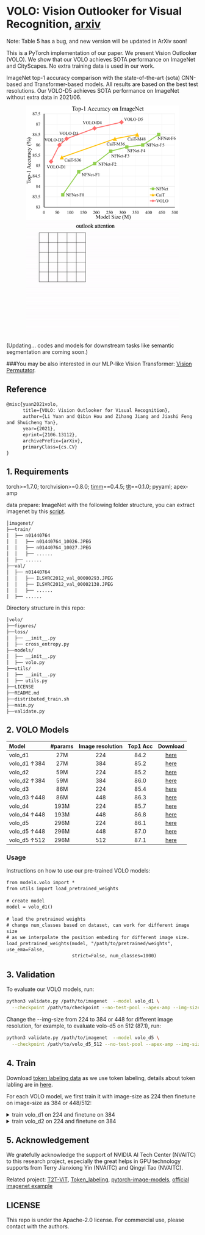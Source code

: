 # VOLO: Vision Outlooker for Visual Recognition, [arxiv](https://arxiv.org/abs/2106.13112)

Note: Table 5 has a bug, and new version will be updated in ArXiv soon!

This is a PyTorch implementation of our paper. We present Vision Outlooker (VOLO). We show that our VOLO achieves SOTA performance on ImageNet and CityScapes. No extra training data is used in our work.

ImageNet top-1 accuracy comparison with the state-of-the-art (sota) CNN-based and Transformer-based models. All results are based on the best test resolutions. Our VOLO-D5 achieves SOTA performance on ImageNet without extra data in 2021/06. 


<p align="center">
  <img width="400" height="300" src="figures/compare.png">
  <img width="400" height="300" src="figures/outlook-attention-gif.gif">
</p>

(Updating... codes and models for downstream tasks like semantic segmentation are coming soon.)

###You may be also interested in our MLP-like Vision Transformer: [Vision Permutator](https://github.com/Andrew-Qibin/VisionPermutator).

## Reference
```
@misc{yuan2021volo,
      title={VOLO: Vision Outlooker for Visual Recognition}, 
      author={Li Yuan and Qibin Hou and Zihang Jiang and Jiashi Feng and Shuicheng Yan},
      year={2021},
      eprint={2106.13112},
      archivePrefix={arXiv},
      primaryClass={cs.CV}
}
```

## 1. Requirements

torch>=1.7.0; torchvision>=0.8.0; [timm](https://github.com/rwightman/pytorch-image-models)==0.4.5; [tlt](https://github.com/zihangJiang/TokenLabeling)==0.1.0; pyyaml; apex-amp


data prepare: ImageNet with the following folder structure, you can extract imagenet by this [script](https://gist.github.com/BIGBALLON/8a71d225eff18d88e469e6ea9b39cef4).

```
│imagenet/
├──train/
│  ├── n01440764
│  │   ├── n01440764_10026.JPEG
│  │   ├── n01440764_10027.JPEG
│  │   ├── ......
│  ├── ......
├──val/
│  ├── n01440764
│  │   ├── ILSVRC2012_val_00000293.JPEG
│  │   ├── ILSVRC2012_val_00002138.JPEG
│  │   ├── ......
│  ├── ......
```

Directory structure in this repo:
```
│volo/
├──figures/
├──loss/
│  ├── __init__.py
│  ├── cross_entropy.py
├──models/
│  ├── __init__.py
│  ├── volo.py
├──utils/
│  ├── __init__.py
│  ├── utils.py
├──LICENSE
├──README.md
├──distributed_train.sh
├──main.py
├──validate.py
```


## 2. VOLO Models

| Model    |  #params | Image resolution | Top1 Acc| Download | 
| :---     |   :---:    |  :---: |  :---:  |  :---:  |
| volo_d1  |    27M     |   224 |  84.2  | [here](https://github.com/sail-sg/volo/releases/download/volo_1/d1_224_84.2.pth.tar) |
| volo_d1 ↑384 |   27M     |   384 |  85.2  | [here](https://github.com/sail-sg/volo/releases/download/volo_1/d1_384_85.2.pth.tar) |
| volo_d2  |   59M     |   224 |  85.2  | [here](https://github.com/sail-sg/volo/releases/download/volo_1/d2_224_85.2.pth.tar) |
| volo_d2 ↑384|   59M     |   384 |  86.0  | [here](https://github.com/sail-sg/volo/releases/download/volo_1/d2_384_86.0.pth.tar) |
| volo_d3  |   86M     |   224 |  85.4  | [here](https://github.com/sail-sg/volo/releases/download/volo_1/d3_224_85.4.pth.tar) | 
| volo_d3 ↑448|   86M     |   448 |  86.3  | [here](https://github.com/sail-sg/volo/releases/download/volo_1/d3_448_86.3.pth.tar) |
| volo_d4  |  193M     |   224 |  85.7  | [here](https://github.com/sail-sg/volo/releases/download/volo_1/d4_224_85.7.pth.tar) |
| volo_d4 ↑448|  193M     |   448 |  86.8  | [here](https://github.com/sail-sg/volo/releases/download/volo_1/d4_448_86.79.pth.tar) |
| volo_d5  |  296M     |   224 |  86.1  | [here](https://github.com/sail-sg/volo/releases/download/volo_1/d5_224_86.10.pth.tar) |
| volo_d5 ↑448|  296M     |   448 |  87.0  | [here](https://github.com/sail-sg/volo/releases/download/volo_1/d5_448_87.0.pth.tar) |
| volo_d5 ↑512|  296M     |   512 |  87.1  | [here](https://github.com/sail-sg/volo/releases/download/volo_1/d5_512_87.07.pth.tar) |


### Usage
Instructions on how to use our pre-trained VOLO models:
```python3
from models.volo import *
from utils import load_pretrained_weights 

# create model
model = volo_d1()

# load the pretrained weights
# change num_classes based on dataset, can work for different image size 
# as we interpolate the position embeding for different image size.
load_pretrained_weights(model, "/path/to/pretrained/weights", use_ema=False, 
                        strict=False, num_classes=1000)  
```


## 3. Validation

To evaluate our VOLO models, run:

```bash
python3 validate.py /path/to/imagenet  --model volo_d1 \
  --checkpoint /path/to/checkpoint --no-test-pool --apex-amp --img-size 224 -b 128
```
Change the --img-size from 224 to 384 or 448 for different image resolution, for example, to evaluate volo-d5 on 512 (87.1), run:

```bash
python3 validate.py /path/to/imagenet  --model volo_d5 \
  --checkpoint /path/to/volo_d5_512 --no-test-pool --apex-amp --img-size 512 -b 32
```


## 4. Train

Download [token labeling data](https://drive.google.com/file/d/1Cat8HQPSRVJFPnBLlfzVE0Exe65a_4zh/view) as we use token labeling, details about token labling are in [here](https://github.com/zihangJiang/TokenLabeling).

For each VOLO model, we first train it with image-size as 224 then finetune on image-size as 384 or 448/512:
<details>
<summary>
  train volo_d1 on 224 and finetune on 384
</summary>
8 GPU, batch_size=1024, 19G GPU-memory in each GPU with apex-amp (mixed precision training)
 
Train volo_d1 on 224 with 310 epoch, acc=84.2
```bash
CUDA_VISIBLE_DEVICES=0,1,2,3,4,5,6,7 ./distributed_train.sh 8 /path/to/imagenet \
  --model volo_d1 --img-size 224 \
  -b 128 --lr 1.6e-3 --drop-path 0.1 --apex-amp \
  --token-label --token-label-size 14 --token-label-data /path/to/token_label_data
```

Finetune on 384 with 40 epoch based on the pretrained checkpoint on 224, final acc=85.2 on 384
  
```bash
CUDA_VISIBLE_DEVICES=0,1,2,3,4,5,6,7 ./distributed_train.sh 8 /path/to/imagenet \
  --model volo_d1 --img-size 384 \
  -b 64 --lr 8.0e-6 --min-lr 4.0e-6 --drop-path 0.1 --epochs 30 --apex-amp \
  --weight-decay 1.0e-8 --warmup-epochs 5  --ground-truth \
  --token-label --token-label-size 24 --token-label-data /path/to/token_label_data \
  --finetune /path/to/pretrained_224_volo_d1/
```
  
</details>

<details>
<summary>
  train volo_d2 on 224 and finetune on 384
</summary>
8 GPU, batch_size=1024, 27G GPU-memory in each GPU with apex-amp (mixed precision training)
 
Train volo_d2 on 224 with 300 epoch, acc=85.2
```
CUDA_VISIBLE_DEVICES=0,1,2,3,4,5,6,7 ./distributed_train.sh 8 /path/to/imagenet \
  --model volo_d2 --img-size 224 \
  -b 128 --lr 1.0e-3 --drop-path 0.2 --apex-amp \
  --token-label --token-label-size 14 --token-label-data /path/to/token_label_data
```

Finetune on 384 with 30 epoch based on the pretrained checkpoint on 224, final acc=86.0 on 384
  
```
CUDA_VISIBLE_DEVICES=0,1,2,3,4,5,6,7 ./distributed_train.sh 8 /path/to/imagenet \
  --model volo_d2 --img-size 384 \
  -b 48 --lr 8.0e-6 --min-lr 4.0e-6 --drop-path 0.2 --epochs 30 --apex-amp \
  --weight-decay 1.0e-8 --warmup-epochs 5  --ground-truth \
  --token-label --token-label-size 24 --token-label-data /path/to/token_label_data \
  --finetune /path/to/pretrained_224_volo_d2/
```
  
</details>


## 5. Acknowledgement
We gratefully acknowledge the support of NVIDIA AI Tech Center (NVAITC) to this research project, especially the great helps in GPU technology supports from Terry Jianxiong Yin (NVAITC) and Qingyi Tao (NVAITC).

Related project: [T2T-ViT](https://github.com/yitu-opensource/T2T-ViT), [Token_labeling](https://github.com/zihangJiang/TokenLabeling), [pytorch-image-models](https://github.com/rwightman/pytorch-image-models), [official imagenet example](https://github.com/pytorch/examples/tree/master/imagenet)

## LICENSE

This repo is under the Apache-2.0 license. For commercial use, please contact with the authors.
